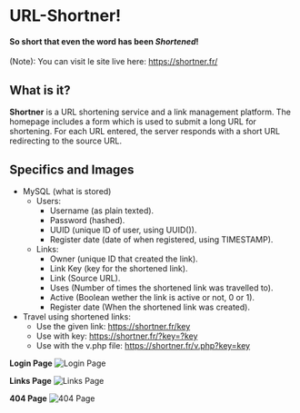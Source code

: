 # URL-Shortner!
#### So short that even the word has been *Shortened*!
(Note): You can visit le site live here: https://shortner.fr/

## What is it?
**Shortner** is a URL shortening service and a link management platform. The homepage includes a form which is used to submit a long URL for shortening. For each URL entered, the server  responds with a short URL redirecting to the source URL.

## Specifics and Images

 - MySQL (what is stored)
	 - Users:
		 - Username (as plain texted).
		 - Password (hashed).
		 - UUID (unique ID of user, using UUID()).
		 - Register date (date of when registered, using TIMESTAMP).
	 - Links:
		 - Owner (unique ID that created the link).
		 - Link Key (key for the shortened link).
		 - Link (Source URL).
		 - Uses (Number of times the shortened link was travelled to).
		 - Active (Boolean wether the link is active or not, 0 or 1).
		 - Register date (When the shortened link was created).
 - Travel using shortened links:
	 - Use the given link: https://shortner.fr/key
	 - Use with key: https://shortner.fr/?key=?key
	 - Use with the v.php file: https://shortner.fr/v.php?key=key

**Login Page**
![Login Page](https://i.imgur.com/30oRWXp.png)

**Links Page**
	![Links Page](https://i.imgur.com/HGk6nGo.png)

**404 Page**
![404 Page](https://i.imgur.com/ItZXYcR.png)
